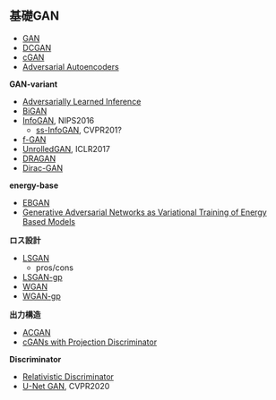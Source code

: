<a id="Basis"></a>

## 基礎GAN

- [GAN](https://arxiv.org/abs/1406.2661)
- [DCGAN](https://arxiv.org/abs/1511.06434)
- [cGAN](https://arxiv.org/abs/1411.1784)
- [Adversarial Autoencoders](https://arxiv.org/abs/1511.05644)

**GAN-variant**

- [Adversarially Learned Inference](https://arxiv.org/abs/1606.00704)
- [BiGAN](https://arxiv.org/abs/1605.09782v7)
- [InfoGAN](https://arxiv.org/abs/1606.03657), NIPS2016
    - [ss-InfoGAN](https://arxiv.org/abs/1707.04487), CVPR201?
- [f-GAN](https://arxiv.org/abs/1606.00709)
- [UnrolledGAN](https://arxiv.org/abs/1611.02163), ICLR2017
- [DRAGAN](https://arxiv.org/abs/1705.07215)
- [Dirac-GAN](https://arxiv.org/abs/1801.04406)

**energy-base**

- [EBGAN](https://arxiv.org/abs/1609.03126)
- [Generative Adversarial Networks as Variational Training of Energy Based Models](https://arxiv.org/abs/1611.01799)

**ロス設計**

- [LSGAN](https://arxiv.org/abs/1611.04076)
    - pros/cons
- [LSGAN-gp](https://arxiv.org/abs/1712.06391)
- [WGAN](https://arxiv.org/abs/1701.07875)
- [WGAN-gp](https://arxiv.org/pdf/1704.00028.pdf)

**出力構造**

- [ACGAN](https://arxiv.org/abs/1610.09585)
- [cGANs with Projection Discriminator](https://arxiv.org/abs/1802.05637)

**Discriminator**

- [Relativistic Discriminator](https://arxiv.org/abs/1807.00734)
- [U-Net GAN](https://arxiv.org/pdf/2002.12655.pdf), CVPR2020
